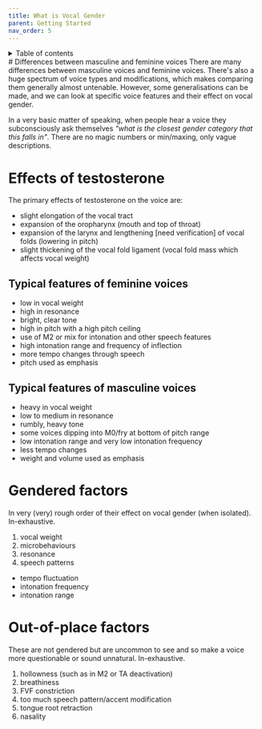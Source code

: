 ```yaml
---
title: What is Vocal Gender
parent: Getting Started
nav_order: 5
---
```

<details closed markdown="block">
  <summary>
    Table of contents
  </summary>
{: .text-delta }
1. TOC
{:toc}
</details>
# Differences between masculine and feminine voices
There are many differences between masculine voices and feminine voices.
There's also a huge spectrum of voice types and modifications, which makes comparing them generally almost untenable. However, some generalisations can be made, and we can look at specific voice features and their effect on vocal gender.

In a very basic matter of speaking, when people hear a voice they subconsciously ask themselves <i class="hlblue">"what is the closest gender category that this falls in"</i>. There are no magic numbers or min/maxing, only vague descriptions.

# Effects of testosterone
The primary effects of testosterone on the voice are:
- slight elongation of the vocal tract
- expansion of the oropharynx (mouth and top of throat)
- expansion of the larynx and lengthening \[need verification\] of vocal folds (lowering in pitch)
- slight thickening of the vocal fold ligament (vocal fold mass which affects vocal weight)

## Typical features of feminine voices
- low in vocal weight
- high in resonance
- bright, clear tone
- high in pitch with a high pitch ceiling
- use of M2 or mix for intonation and other speech features
- high intonation range and frequency of inflection
- more tempo changes through speech
- pitch used as emphasis

## Typical features of masculine voices
- heavy in vocal weight
- low to medium in resonance
- rumbly, heavy tone
- some voices dipping into M0/fry at bottom of pitch range
- low intonation range and very low intonation frequency
- less tempo changes
- weight and volume used as emphasis

# Gendered factors
In very (very) rough order of their effect on vocal gender (when isolated). In-exhaustive.
1. vocal weight
2. microbehaviours
3. resonance
4. speech patterns
  - tempo fluctuation
  - intonation frequency
  - intonation range

# Out-of-place factors
These are not gendered but are uncommon to see and so make a voice more questionable or sound unnatural. In-exhaustive.
1. hollowness (such as in M2 or TA deactivation)
2. breathiness
3. FVF constriction
4. too much speech pattern/accent modification
5. tongue root retraction
6. nasality




<!--  -->
